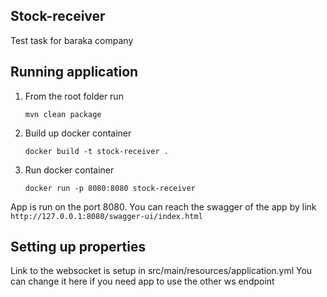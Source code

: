 ## Stock-receiver
Test task for baraka company

## Running application
1. From the root folder run
    ```
    mvn clean package
    ```
2. Build up docker container
    ```
    docker build -t stock-receiver .
    ```
2. Run docker container
    ```
    docker run -p 8080:8080 stock-receiver
    ```
App is run on the port 8080.
You can reach the swagger of the app by link
    ```
    http://127.0.0.1:8080/swagger-ui/index.html
    ```
## Setting up properties
Link to the websocket is setup in src/main/resources/application.yml
You can change it here if you need app to use the other ws endpoint
